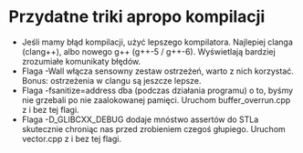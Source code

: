 Przydatne triki apropo kompilacji
=================================

* Jeśli mamy błąd kompilacji, użyć lepszego kompilatora. Najlepiej clanga (clang++), albo nowego g++ (g++-5 / g++-6). Wyświetlają bardziej zrozumiałe komunikaty błędów.
* Flaga -Wall włącza sensowny zestaw ostrzeżeń, warto z nich korzystać. Bonus: ostrzeżenia w clangu są jeszcze lepsze.
* Flaga -fsanitize=address dba (podczas działania programu) o to, byśmy nie grzebali po nie zaalokowanej pamięci. 
	Uruchom buffer_overrun.cpp z i bez tej flagi.
* Flaga -D_GLIBCXX_DEBUG dodaje mnóstwo assertów do STLa skutecznie chroniąc nas przed zrobieniem czegoś głupiego. 
	Uruchom vector.cpp z i bez tej flagi.




